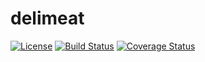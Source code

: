 # delimeat
[![License](https://img.shields.io/badge/License-Apache%202.0-blue.svg)](https://opensource.org/licenses/Apache-2.0)
[![Build Status](https://travis-ci.org/delimeat/delimeat.svg?branch=master)](https://travis-ci.org/delimeat/delimeat)
[![Coverage Status](https://coveralls.io/repos/github/delimeat/delimeat/badge.svg?branch=master)](https://coveralls.io/github/delimeat/delimeat?branch=master)
